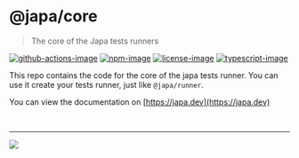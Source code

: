 # @japa/core
> The core of the Japa tests runners

[![github-actions-image]][github-actions-url] [![npm-image]][npm-url] [![license-image]][license-url] [![typescript-image]][typescript-url]

This repo contains the code for the core of the japa tests runner. You can use it create your tests runner, just like `@japa/runner`.

You can view the documentation on [https://japa.dev](https://japa.dev)

[github-actions-image]: https://img.shields.io/github/workflow/status/japa/core/test?style=for-the-badge

[github-actions-url]: https://github.com/japa/core/actions/workflows/test.yml "github-actions"

[npm-image]: https://img.shields.io/npm/v/@japa/core.svg?style=for-the-badge&logo=npm
[npm-url]: https://npmjs.org/package/@japa/core "npm"

[license-image]: https://img.shields.io/npm/l/@japa/core?color=blueviolet&style=for-the-badge
[license-url]: LICENSE.md "license"

[typescript-image]: https://img.shields.io/badge/Typescript-294E80.svg?style=for-the-badge&logo=typescript
[typescript-url]:  "typescript"

<br />
<hr>

![](https://cdn.jsdelivr.net/gh/thetutlage/static/sponsorkit/sponsors.png)
